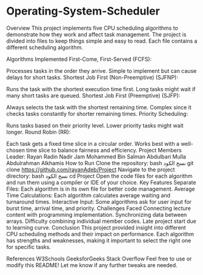 # Operating-System-Scheduler
Overview
This project implements five CPU scheduling algorithms to demonstrate how they work and affect task management. The project is divided into files to keep things simple and easy to read. Each file contains a different scheduling algorithm.

Algorithms Implemented
First-Come, First-Served (FCFS):

Processes tasks in the order they arrive.
Simple to implement but can cause delays for short tasks.
Shortest Job First (Non-Preemptive) (SJFNP):

Runs the task with the shortest execution time first.
Long tasks might wait if many short tasks are queued.
Shortest Job First (Preemptive) (SJFP):

Always selects the task with the shortest remaining time.
Complex since it checks tasks constantly for shorter remaining times.
Priority Scheduling:

Runs tasks based on their priority level.
Lower priority tasks might wait longer.
Round Robin (RR):

Each task gets a fixed time slice in a circular order.
Works best with a well-chosen time slice to balance fairness and efficiency.
Project Members
Leader: Rayan Radin
Nadir Jam
Mohammed Bin Salman
Abdulbari Mulla
Abdulrahman Alkhamis
How to Run
Clone the repository:
bash
نسخ الكود
git clone https://github.com/rayanAdeb/Project
Navigate to the project directory:
bash
نسخ الكود
cd Project
Open the code files for each algorithm and run them using a compiler or IDE of your choice.
Key Features
Separate Files: Each algorithm is in its own file for better code management.
Average Time Calculations: Each algorithm calculates average waiting and turnaround times.
Interactive Input: Some algorithms ask for user input for burst time, arrival time, and priority.
Challenges Faced
Connecting lecture content with programming implementation.
Synchronizing data between arrays.
Difficulty combining individual member codes.
Late project start due to learning curve.
Conclusion
This project provided insight into different CPU scheduling methods and their impact on performance. Each algorithm has strengths and weaknesses, making it important to select the right one for specific tasks.

References
W3Schools
GeeksforGeeks
Stack Overflow
Feel free to use or modify this README! Let me know if any further tweaks are needed.
